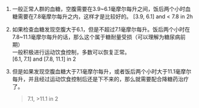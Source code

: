1. 一般正常人群的血糖，空腹需要在3.9~6.1毫摩尔每升之间，饭后两个小时血糖需要在7.8毫摩尔每升之内，这样才是比较好的。 
   [3.9, 6.1]  and < 7.8 in 2h
2. 如果检查血糖发现空腹大于6.1，但是不超过7.1毫摩尔每升。饭后两个小时在7.8~11.1毫摩尔每升的话，那么这个属于糖耐量受损（可以理解为糖尿病前期）  
   一般积极进行运动饮食控制，多数可以恢复正常。  
   [6.1, 7.1] and [7.8, 11.1] in 2  
   
3. 但是如果发现空腹血糖大于7.1毫摩尔每升，或者饭后两个小时大于11.1毫摩尔每升，并且经过运动饮食控制后还是下不来的，那么就需要配合降糖药治疗了。  
    > 7.1,  >11.1 in 2  
